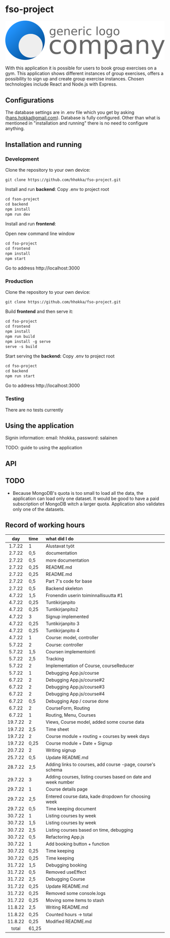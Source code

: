 # fso-project
![logo](https://raw.githubusercontent.com/hhokka/dev-academy-2022-fall-exercise/111dec7357e9309b79bbe22d60f7fe140a9feddd/readme/logo-generic.svg)

With this application it is possible for users to book group exercises on a gym. This application shows different instances of group exercises, offers a possibility to sign up and create group exercise instances. Chosen technologies include React and Node.js with Express.

## Configurations
The database settings are in .env file which you get by asking (hans.hokka@gmail.com). Database is fully configured. Other than what is mentioned in "installation and running" there is no need to configure anything. 


## Installation and running
### Development
Clone the repository to your own device:
```
git clone https://github.com/hhokka/fso-project.git
```
Install and run **backend**:
Copy .env to project root
```
cd fson-project
cd backend
npm install
npm run dev
```
Install and run **frontend**:

Open new command line window
```
cd fso-project
cd frontend
npm install
npm start
```
Go to address http://localhost:3000

### Production
Clone the repository to your own device:
```
git clone https://github.com/hhokka/fso-project.git
```

Build **frontend** and then serve it:
```
cd fso-project
cd frontend
npm install
npm run build
npm install -g serve
serve -s build
```
Start serving the **backend:**
Copy .env to project root
```
cd fso-project
cd backend
npm run start
```
Go to address http://localhost:3000
### Testing
There are no tests currently
<!-- Tests are run with this command
```
cypress:open
``` -->
## Using the application

Signin information: email: hhokka, password: salainen

TODO: guide to using the application

## API
<!-- Returns all journeys in database:
```
GET http://localhost:3001/api/journeys
```
Adds a journey to database:
    
    POST http://localhost:3001/api/journeys + payload
Removes all journeys in database:
    
    POST http://localhost:3001/api/journeys/reset

Returns all bikeStations in database:
    
    GET http://localhost:3001/api/bikeStations
Adds a bikeStation to database:
    
    POST http://localhost:3001/api/bikeStations + payload

Removes all bikeStations in database:
    
    POST http://localhost:3001/api/bikeStations/reset
 -->
## TODO
- Because MongoDB's quota is too small to load all the data, the application can load only one dataset. It would be good to have a paid subscription of MongoDB witch a larger quota. Application also validates only one of the datasets.

## Record of working hours

|   day   | time  | what did I do                                                 |
| :-----: | :---- | :------------------------------------------------------------ |
| 1.7.22  | 1     | Alustavat työt                                                | 2.7.22 | 0,5 | initial commit |
| 2.7.22  | 0,5   | documentation                                                 |
| 2.7.22  | 0,5   | more documentation                                            |
| 2.7.22  | 0,25  | README.md                                                     |
| 2.7.22  | 0,25  | README.md                                                     |
| 2.7.22  | 0,5   | Part 7's code for base                                        |
| 2.7.22  | 0,5   | Backend skeleton                                              |
| 4.7.22  | 1,5   | Fronendin userin toiminnallisuutta #1                         |
| 4.7.22  | 0,25  | Tuntikirjanpito                                               |
| 4.7.22  | 0,25  | Tuntikirjanpito2                                              |
| 4.7.22  | 3     | Signup implemented                                            |
| 4.7.22  | 0,25  | Tuntikirjanpito 3                                             |
| 4.7.22  | 0,25  | Tuntikirjanpito 4                                             |
| 4.7.22  | 1     | Course: model, controller                                     |
| 5.7.22  | 2     | Course: controller                                            |
| 5.7.22  | 1,5   | Coursen implementointi                                        |
| 5.7.22  | 2,5   | Tracking                                                      |
| 5.7.22  | 2     | Implementation of Course, courseReducer                       |
| 5.7.22  | 1     | Debugging App.js/course                                       |
| 6.7.22  | 2     | Debugging App.js/course#2                                     |
| 6.7.22  | 2     | Debugging App.js/course#3                                     |
| 6.7.22  | 2     | Debugging App.js/course#4                                     |
| 6.7.22  | 0,5   | Debugging App / course done                                   |
| 6.7.22  | 2     | CourseForm, Routing                                           |
| 6.7.22  | 1     | Routing, Menu, Courses                                        |
| 19.7.22 | 2     | Views, Course model, added some course data                   |
| 19.7.22 | 2,5   | Time sheet                                                    |
| 19.7.22 | 2     | Course module + routing + courses by week days                |
| 19.7.22 | 0,25  | Course module + Date + Signup                                 |
| 20.7.22 | 2     | Writing signup                                                |
| 25.7.22 | 0,5   | Update README.md                                              |
| 28.7.22 | 2,5   | Adding links to courses, add course -page, course's schema    |
| 29.7.22 | 3     | Adding courses, listing courses based on date and week number |
| 29.7.22 | 1     | Course details page                                           |
| 29.7.22 | 2,5   | Entered course data, kade dropdown for choosing week          |
| 29.7.22 | 0,5   | Time keeping document                                         |
| 30.7.22 | 1     | Listing courses by week                                       |
| 30.7.22 | 1,5   | Listing courses by week                                       |
| 30.7.22 | 2,5   | Listing courses based on time, debugging                      |
| 30.7.22 | 0,5   | Refactoring App.js                                            |
| 30.7.22 | 1     | Add booking button + function                                 |
| 30.7.22 | 0,25  | Time keeping                                                  |
| 30.7.22 | 0,25  | Time keeping                                                  |
| 31.7.22 | 1,5   | Debugging booking                                             |
| 31.7.22 | 0,5   | Removed useEffect                                             |
| 31.7.22 | 2,5   | Debugging Course                                              |
| 31.7.22 | 0,25  | Update README.md                                              |
| 31.7.22 | 0,25  | Removed some console.logs                                     |
| 31.7.22 | 0,25  | Moving some items to stash                                    |
| 11.8.22 | 2,5   | Writing README.md                                             |
| 11.8.22 | 0,25  | Counted hours -> total                                        |
| 11.8.22 | 0,25  | Modified README.md                                            |
|  total  | 61,25 |

